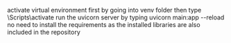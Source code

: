 activate virtual environment first by going into venv folder then type \Scripts\activate
run the uvicorn server by typing uvicorn main:app --reload
no need to install the requirements as the installed libraries are also included in the repository
